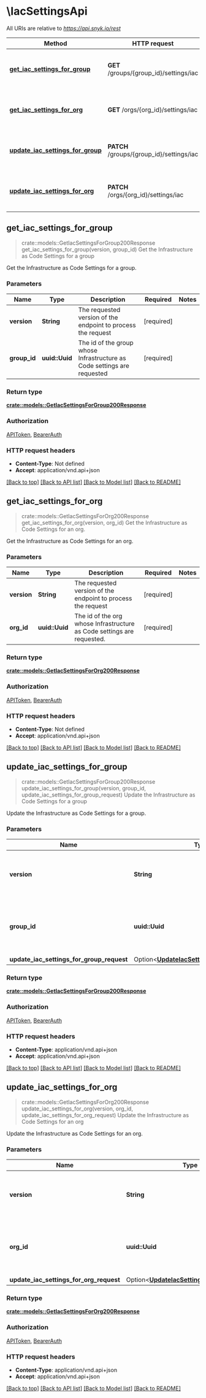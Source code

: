 # \IacSettingsApi

All URIs are relative to *https://api.snyk.io/rest*

Method | HTTP request | Description
------------- | ------------- | -------------
[**get_iac_settings_for_group**](IacSettingsApi.md#get_iac_settings_for_group) | **GET** /groups/{group_id}/settings/iac | Get the Infrastructure as Code Settings for a group
[**get_iac_settings_for_org**](IacSettingsApi.md#get_iac_settings_for_org) | **GET** /orgs/{org_id}/settings/iac | Get the Infrastructure as Code Settings for an org.
[**update_iac_settings_for_group**](IacSettingsApi.md#update_iac_settings_for_group) | **PATCH** /groups/{group_id}/settings/iac | Update the Infrastructure as Code Settings for a group
[**update_iac_settings_for_org**](IacSettingsApi.md#update_iac_settings_for_org) | **PATCH** /orgs/{org_id}/settings/iac | Update the Infrastructure as Code Settings for an org



## get_iac_settings_for_group

> crate::models::GetIacSettingsForGroup200Response get_iac_settings_for_group(version, group_id)
Get the Infrastructure as Code Settings for a group

Get the Infrastructure as Code Settings for a group.

### Parameters


Name | Type | Description  | Required | Notes
------------- | ------------- | ------------- | ------------- | -------------
**version** | **String** | The requested version of the endpoint to process the request | [required] |
**group_id** | **uuid::Uuid** | The id of the group whose Infrastructure as Code settings are requested | [required] |

### Return type

[**crate::models::GetIacSettingsForGroup200Response**](getIacSettingsForGroup_200_response.md)

### Authorization

[APIToken](../README.md#APIToken), [BearerAuth](../README.md#BearerAuth)

### HTTP request headers

- **Content-Type**: Not defined
- **Accept**: application/vnd.api+json

[[Back to top]](#) [[Back to API list]](../README.md#documentation-for-api-endpoints) [[Back to Model list]](../README.md#documentation-for-models) [[Back to README]](../README.md)


## get_iac_settings_for_org

> crate::models::GetIacSettingsForOrg200Response get_iac_settings_for_org(version, org_id)
Get the Infrastructure as Code Settings for an org.

Get the Infrastructure as Code Settings for an org.

### Parameters


Name | Type | Description  | Required | Notes
------------- | ------------- | ------------- | ------------- | -------------
**version** | **String** | The requested version of the endpoint to process the request | [required] |
**org_id** | **uuid::Uuid** | The id of the org whose Infrastructure as Code settings are requested. | [required] |

### Return type

[**crate::models::GetIacSettingsForOrg200Response**](getIacSettingsForOrg_200_response.md)

### Authorization

[APIToken](../README.md#APIToken), [BearerAuth](../README.md#BearerAuth)

### HTTP request headers

- **Content-Type**: Not defined
- **Accept**: application/vnd.api+json

[[Back to top]](#) [[Back to API list]](../README.md#documentation-for-api-endpoints) [[Back to Model list]](../README.md#documentation-for-models) [[Back to README]](../README.md)


## update_iac_settings_for_group

> crate::models::GetIacSettingsForGroup200Response update_iac_settings_for_group(version, group_id, update_iac_settings_for_group_request)
Update the Infrastructure as Code Settings for a group

Update the Infrastructure as Code Settings for a group.

### Parameters


Name | Type | Description  | Required | Notes
------------- | ------------- | ------------- | ------------- | -------------
**version** | **String** | The requested version of the endpoint to process the request | [required] |
**group_id** | **uuid::Uuid** | The id of the group whose Infrastructure as Code settings are getting updated | [required] |
**update_iac_settings_for_group_request** | Option<[**UpdateIacSettingsForGroupRequest**](UpdateIacSettingsForGroupRequest.md)> |  |  |

### Return type

[**crate::models::GetIacSettingsForGroup200Response**](getIacSettingsForGroup_200_response.md)

### Authorization

[APIToken](../README.md#APIToken), [BearerAuth](../README.md#BearerAuth)

### HTTP request headers

- **Content-Type**: application/vnd.api+json
- **Accept**: application/vnd.api+json

[[Back to top]](#) [[Back to API list]](../README.md#documentation-for-api-endpoints) [[Back to Model list]](../README.md#documentation-for-models) [[Back to README]](../README.md)


## update_iac_settings_for_org

> crate::models::GetIacSettingsForOrg200Response update_iac_settings_for_org(version, org_id, update_iac_settings_for_org_request)
Update the Infrastructure as Code Settings for an org

Update the Infrastructure as Code Settings for an org.

### Parameters


Name | Type | Description  | Required | Notes
------------- | ------------- | ------------- | ------------- | -------------
**version** | **String** | The requested version of the endpoint to process the request | [required] |
**org_id** | **uuid::Uuid** | The id of the org whose Infrastructure as Code settings are getting updated | [required] |
**update_iac_settings_for_org_request** | Option<[**UpdateIacSettingsForOrgRequest**](UpdateIacSettingsForOrgRequest.md)> |  |  |

### Return type

[**crate::models::GetIacSettingsForOrg200Response**](getIacSettingsForOrg_200_response.md)

### Authorization

[APIToken](../README.md#APIToken), [BearerAuth](../README.md#BearerAuth)

### HTTP request headers

- **Content-Type**: application/vnd.api+json
- **Accept**: application/vnd.api+json

[[Back to top]](#) [[Back to API list]](../README.md#documentation-for-api-endpoints) [[Back to Model list]](../README.md#documentation-for-models) [[Back to README]](../README.md)

